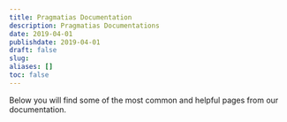 ```yaml
---
title: Pragmatias Documentation
description: Pragmatias Documentations
date: 2019-04-01
publishdate: 2019-04-01
draft: false
slug:
aliases: []
toc: false
---
```



Below you will find some of the most common and helpful pages from our documentation.
